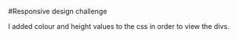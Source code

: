 #Responsive design challenge

I added colour and height values to the css in order to view the divs.
